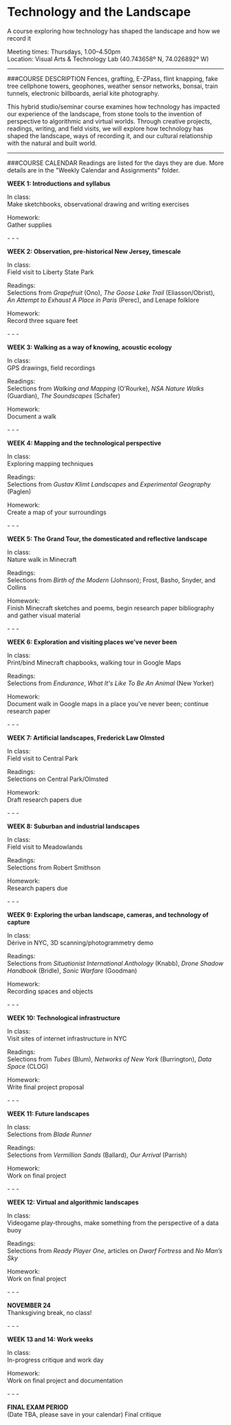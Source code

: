 # Technology and the Landscape
A course exploring how technology has shaped the landscape and how we record it 

Meeting times: Thursdays, 1.00–4.50pm  
Location: Visual Arts & Technology Lab (40.743658º N, 74.026892º W)

***
 
###COURSE DESCRIPTION
Fences, grafting, E-ZPass, flint knapping, fake tree cellphone towers, geophones, weather sensor networks, bonsai, train tunnels, electronic billboards, aerial kite photography.

This hybrid studio/seminar course examines how technology has impacted our experience of the landscape, from stone tools to the invention of perspective to algorithmic and virtual worlds. Through creative projects, readings, writing, and field visits, we will explore how technology has shaped the landscape, ways of recording it, and our cultural relationship with the natural and built world.

***
 
###COURSE CALENDAR
Readings are listed for the days they are due. More details are in the "Weekly Calendar and Assignments" folder.

**WEEK 1: Introductions and syllabus**  

In class: 	
Make sketchbooks, observational drawing and writing exercises

Homework: 	
Gather supplies

\- \- \-

**WEEK 2: Observation, pre-historical New Jersey, timescale**  

In class: 	
Field visit to Liberty State Park

Readings: 	
Selections from *Grapefruit* (Ono), *The Goose Lake Trail* (Eliasson/Obrist), *An Attempt to Exhaust A Place in Paris* (Perec), and Lenape folklore

Homework: 	
Record three square feet

\- \- \-

**WEEK 3: Walking as a way of knowing, acoustic ecology**  

In class: 	
GPS drawings, field recordings

Readings: 	
Selections from *Walking and Mapping* (O’Rourke), *NSA Nature Walks* (Guardian), *The Soundscapes* (Schafer)

Homework: 	
Document a walk

\- \- \-

**WEEK 4: Mapping and the technological perspective**  

In class: 	
Exploring mapping techniques

Readings: 	
Selections from *Gustav Klimt Landscapes* and *Experimental Geography* (Paglen)

Homework: 	
Create a map of your surroundings

\- \- \-

**WEEK 5: The Grand Tour, the domesticated and reflective landscape**  

In class: 	
Nature walk in Minecraft

Readings: 	
Selections from *Birth of the Modern* (Johnson); Frost, Basho, Snyder, and Collins

Homework: 	
Finish Minecraft sketches and poems, begin research paper bibliography and gather visual material

\- \- \-

**WEEK 6: Exploration and visiting places we’ve never been**  

In class: 	
Print/bind Minecraft chapbooks, walking tour in Google Maps

Readings: 	
Selections from *Endurance*, *What It's Like To Be An Animal* (New Yorker)

Homework: 	
Document walk in Google maps in a place you’ve never been; continue research paper

\- \- \-

**WEEK 7: Artificial landscapes, Frederick Law Olmsted**  

In class: 	
Field visit to Central Park

Readings: 	
Selections on Central Park/Olmsted

Homework: 	
Draft research papers due

\- \- \-

**WEEK 8: Suburban and industrial landscapes**  

In class: 	
Field visit to Meadowlands

Readings: 	
Selections from Robert Smithson

Homework: 	
Research papers due

\- \- \-

**WEEK 9: Exploring the urban landscape, cameras, and technology of capture**  

In class: 	
Dérive in NYC, 3D scanning/photogrammetry demo

Readings: 	
Selections from *Situationist International Anthology* (Knabb), *Drone Shadow Handbook* (Bridle), *Sonic Warfare* (Goodman)

Homework: 	
Recording spaces and objects

\- \- \-

**WEEK 10: Technological infrastructure**  

In class: 	
Visit sites of internet infrastructure in NYC

Readings: 	
Selections from *Tubes* (Blum), *Networks of New York* (Burrington), *Data Space* (CLOG)

Homework: 	
Write final project proposal

\- \- \-

**WEEK 11: Future landscapes**  

In class: 	
Selections from *Blade Runner*

Readings: 	
Selections from *Vermillion Sands* (Ballard), *Our Arrival* (Parrish)

Homework: 	
Work on final project

\- \- \-

**WEEK 12: Virtual and algorithmic landscapes**  

In class: 	
Videogame play-throughs, make something from the perspective of a data buoy

Readings: 	
Selections from *Ready Player One*, articles on *Dwarf Fortress* and *No Man’s Sky*

Homework: 	
Work on final project

\- \- \-

**NOVEMBER 24**  
Thanksgiving break, no class!

\- \- \-

**WEEK 13 and 14: Work weeks**  

In class: 	
In-progress critique and work day

Homework: 	
Work on final project and documentation

\- \- \-

**FINAL EXAM PERIOD**  
(Date TBA, please save in your calendar)
Final critique
